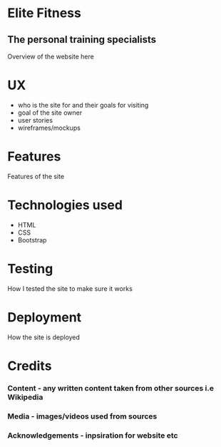 # Elite Fitness
## The personal training specialists

Overview of the website here


# UX

* who is the site for and their goals for visiting
* goal of the site owner
* user stories
* wireframes/mockups

# Features

Features of the site

# Technologies used 

* HTML
* CSS
* Bootstrap

# Testing

How I tested the site to make sure it works

# Deployment

How the site is deployed

# Credits

### Content - any written content taken from other sources i.e Wikipedia
### Media - images/videos used from sources
### Acknowledgements - inpsiration for website etc 


